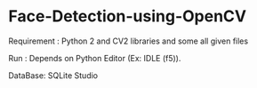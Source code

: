 # Face-Detection-using-OpenCV

Requirement : Python 2 and CV2 libraries  and some all given files 

Run : Depends on Python Editor (Ex: IDLE (f5)).

DataBase: SQLite Studio
